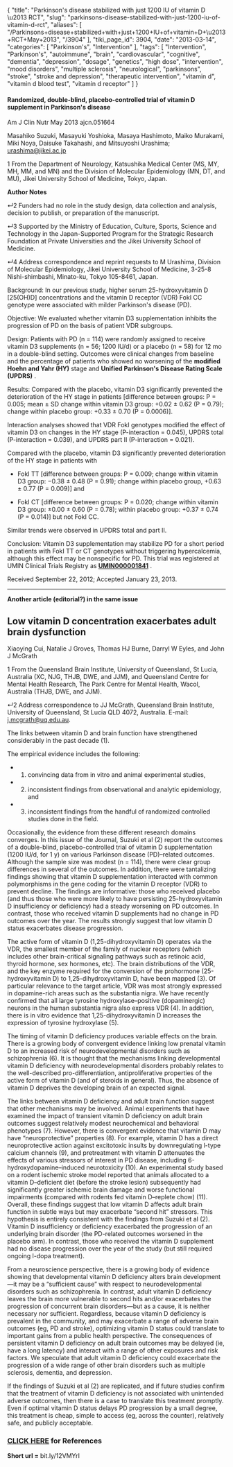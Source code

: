 {
    "title": "Parkinson's disease stabilized with just 1200 IU of vitamin D \u2013 RCT",
    "slug": "parkinsons-disease-stabilized-with-just-1200-iu-of-vitamin-d-rct",
    "aliases": [
        "/Parkinsons+disease+stabilized+with+just+1200+IU+of+vitamin+D+\u2013+RCT+May+2013",
        "/3904"
    ],
    "tiki_page_id": 3904,
    "date": "2013-03-14",
    "categories": [
        "Parkinson's",
        "Intervention"
    ],
    "tags": [
        "Intervention",
        "Parkinson's",
        "autoimmune",
        "brain",
        "cardiovascular",
        "cognitive",
        "dementia",
        "depression",
        "dosage",
        "genetics",
        "high dose",
        "intervention",
        "mood disorders",
        "multiple sclerosis",
        "neurological",
        "parkinsons",
        "stroke",
        "stroke and depression",
        "therapeutic intervention",
        "vitamin d",
        "vitamin d blood test",
        "vitamin d receptor"
    ]
}


#### Randomized, double-blind, placebo-controlled trial of vitamin D supplement in Parkinson's disease

Am J Clin Nutr May 2013 ajcn.051664

Masahiko Suzuki,     Masayuki Yoshioka,     Masaya Hashimoto,     Maiko Murakami,     Miki Noya,     Daisuke Takahashi, and     Mitsuyoshi Urashima; urashima@jikei.ac.jp

1 From the Department of Neurology, Katsushika Medical Center (MS, MY, MH, MM, and MN) and the Division of Molecular Epidemiology (MN, DT, and MU), Jikei University School of Medicine, Tokyo, Japan.

 **Author Notes** 

↵2 Funders had no role in the study design, data collection and analysis, decision to publish, or preparation of the manuscript.

↵3 Supported by the Ministry of Education, Culture, Sports, Science and Technology in the Japan-Supported Program for the Strategic Research Foundation at Private Universities and the Jikei University School of Medicine.

↵4 Address correspondence and reprint requests to M Urashima, Division of Molecular Epidemiology, Jikei University School of Medicine, 3-25-8 Nishi-shimbashi, Minato-ku, Tokyo 105-8461, Japan.

Background: In our previous study, higher serum 25-hydroxyvitamin D <span>[25(OH)D]</span> concentrations and the vitamin D receptor (VDR) FokI CC genotype were associated with milder Parkinson's disease (PD).

Objective: We evaluated whether vitamin D3 supplementation inhibits the progression of PD on the basis of patient VDR subgroups.

Design: Patients with PD (n = 114) were randomly assigned to receive vitamin D3 supplements (n = 56; 1200 IU/d) or a placebo (n = 58) for 12 mo in a double-blind setting. Outcomes were clinical changes from baseline and the percentage of patients who showed no worsening of the  **modified Hoehn and Yahr (HY)**  stage and  **Unified Parkinson's Disease Rating Scale (UPDRS)** .

Results: Compared with the placebo, vitamin D3 significantly prevented the deterioration of the HY stage in patients <span>[difference between groups: P = 0.005; mean ± SD change within vitamin D3 group: +0.02 ± 0.62 (P = 0.79); change within placebo group: +0.33 ± 0.70 (P = 0.0006)]</span>. 

Interaction analyses showed that VDR FokI genotypes modified the effect of vitamin D3 on changes in the HY stage (P-interaction = 0.045), UPDRS total (P-interaction = 0.039), and UPDRS part II (P-interaction = 0.021). 

Compared with the placebo, vitamin D3 significantly prevented deterioration of the HY stage in patients with 

* FokI TT <span>[difference between groups: P = 0.009; change within vitamin D3 group: −0.38 ± 0.48 (P = 0.91); change within placebo group, +0.63 ± 0.77 (P = 0.009)]</span> and 

* FokI CT <span>[difference between groups: P = 0.020; change within vitamin D3 group: ±0.00 ± 0.60 (P = 0.78); within placebo group: +0.37 ± 0.74 (P = 0.014)]</span> but not FokI CC. 

Similar trends were observed in UPDRS total and part II.

Conclusion: Vitamin D3 supplementation may stabilize PD for a short period in patients with FokI TT or CT genotypes without triggering hypercalcemia, although this effect may be nonspecific for PD. This trial was registered at UMIN Clinical Trials Registry as  **[UMIN000001841](http://apps.who.int/trialsearch/trial.aspx?trialid=JPRN-UMIN000001841%20)** .

Received September 22,  2012;     Accepted January 23, 2013.

---

 **Another article (editorial?) in the same issue** 

## Low vitamin D concentration exacerbates adult brain dysfunction

Xiaoying Cui,     Natalie J Groves,     Thomas HJ Burne,     Darryl W Eyles, and     John J McGrath

1 From the Queensland Brain Institute, University of Queensland, St Lucia, Australia (XC, NJG, THJB, DWE, and JJM), and Queensland Centre for Mental Health Research, The Park Centre for Mental Health, Wacol, Australia (THJB, DWE, and JJM).

↵2 Address correspondence to JJ McGrath, Queensland Brain Institute, University of Queensland, St Lucia QLD 4072, Australia. E-mail: j.mcgrath@uq.edu.au.

The links between vitamin D and brain function have strengthened considerably in the past decade (1). 

The empirical evidence includes the following: 

* 1) convincing data from in vitro and animal experimental studies, 

* 2) inconsistent findings from observational and analytic epidemiology, and 

* 3) inconsistent findings from the handful of randomized controlled studies done in the field. 

Occasionally, the evidence from these different research domains converges. In this issue of the Journal, Suzuki et al (2) report the outcomes of a double-blind, placebo-controlled trial of vitamin D supplementation (1200 IU/d, for 1 y) on various Parkinson disease (PD)–related outcomes. Although the sample size was modest (n = 114), there were clear group differences in several of the outcomes. In addition, there were tantalizing findings showing that vitamin D supplementation interacted with common polymorphisms in the gene coding for the vitamin D receptor (VDR) to prevent decline. The findings are informative: those who received placebo (and thus those who were more likely to have persisting 25-hydroxyvitamin D insufficiency or deficiency) had a steady worsening on PD outcomes. In contrast, those who received vitamin D supplements had no change in PD outcomes over the year. The results strongly suggest that low vitamin D status exacerbates disease progression.

The active form of vitamin D (1,25-dihydroxyvitamin D) operates via the VDR, the smallest member of the family of nuclear receptors (which includes other brain-critical signaling pathways such as retinoic acid, thyroid hormone, sex hormones, etc). The brain distributions of the VDR, and the key enzyme required for the conversion of the prohormone (25-hydroxyvitamin D) to 1,25-dihydroxyvitamin D, have been mapped (3). Of particular relevance to the target article, VDR was most strongly expressed in dopamine-rich areas such as the substantia nigra. We have recently confirmed that all large tyrosine hydroxylase–positive (dopaminergic) neurons in the human substantia nigra also express VDR (4). In addition, there is in vitro evidence that 1,25-dihydroxyvitamin D increases the expression of tyrosine hydroxylase (5).

The timing of vitamin D deficiency produces variable effects on the brain. There is a growing body of convergent evidence linking low prenatal vitamin D to an increased risk of neurodevelopmental disorders such as schizophrenia (6). It is thought that the mechanisms linking developmental vitamin D deficiency with neurodevelopmental disorders probably relates to the well-described pro-differentiation, antiproliferative properties of the active form of vitamin D (and of steroids in general). Thus, the absence of vitamin D deprives the developing brain of an expected signal.

The links between vitamin D deficiency and adult brain function suggest that other mechanisms may be involved. Animal experiments that have examined the impact of transient vitamin D deficiency on adult brain outcomes suggest relatively modest neurochemical and behavioral phenotypes (7). However, there is convergent evidence that vitamin D may have “neuroprotective” properties (8). For example, vitamin D has a direct neuroprotective action against excitotoxic insults by downregulating l-type calcium channels (9), and pretreatment with vitamin D attenuates the effects of various stressors of interest in PD disease, including 6-hydroxydopamine–induced neurotoxicity (10). An experimental study based on a rodent ischemic stroke model reported that animals allocated to a vitamin D–deficient diet (before the stroke lesion) subsequently had significantly greater ischemic brain damage and worse functional impairments (compared with rodents fed vitamin D–replete chow) (11). Overall, these findings suggest that low vitamin D affects adult brain function in subtle ways but may exacerbate “second hit” stressors. This hypothesis is entirely consistent with the findings from Suzuki et al (2). Vitamin D insufficiency or deficiency exacerbated the progression of an underlying brain disorder (the PD-related outcomes worsened in the placebo arm). In contrast, those who received the vitamin D supplement had no disease progression over the year of the study (but still required ongoing l-dopa treatment).

From a neuroscience perspective, there is a growing body of evidence showing that developmental vitamin D deficiency alters brain development—it may be a “sufficient cause” with respect to neurodevelopmental disorders such as schizophrenia. In contrast, adult vitamin D deficiency leaves the brain more vulnerable to second hits and/or exacerbates the progression of concurrent brain disorders—but as a cause, it is neither necessary nor sufficient. Regardless, because vitamin D deficiency is prevalent in the community, and may exacerbate a range of adverse brain outcomes (eg, PD and stroke), optimizing vitamin D status could translate to important gains from a public health perspective. The consequences of persistent vitamin D deficiency on adult brain outcomes may be delayed (ie, have a long latency) and interact with a range of other exposures and risk factors. We speculate that adult vitamin D deficiency could exacerbate the progression of a wide range of other brain disorders such as multiple sclerosis, dementia, and depression.

If the findings of Suzuki et al (2) are replicated, and if future studies confirm that the treatment of vitamin D deficiency is not associated with unintended adverse outcomes, then there is a case to translate this treatment promptly. Even if optimal vitamin D status delays PD progression by a small degree, this treatment is cheap, simple to access (eg, across the counter), relatively safe, and publicly acceptable.

### [CLICK HERE](http://ajcn.nutrition.org/content/97/5/907.short?rss=1) for References

 **Short url =** bit.ly/12VMYrI